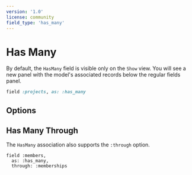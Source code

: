 ```yaml
---
version: '1.0'
license: community
field_type: 'has_many'
---
```


# Has Many

By default, the `HasMany` field is visible only on the `Show` view. You will see a new panel with the model's associated records below the regular fields panel.

```ruby
field :projects, as: :has_many
```

## Options

<!-- @include: ./../common/associations_searchable_option_common.md-->
<!-- @include: ./../common/associations_attach_scope_option_common.md-->
<!-- @include: ./../common/associations_scope_option_common.md-->
<!-- @include: ./../common/associations_description_option_common.md-->
<!-- @include: ./../common/associations_use_resource_option_common.md-->
<!-- @include: ./../common/associations_discreet_pagination_option_common.md-->
<!-- @include: ./../common/associations_hide_search_input_option_common.md-->
<!-- @include: ./../common/associations_link_to_child_resource_common.md-->

<!-- @include: ./../common/search_query_scope_common.md-->

## Has Many Through

The `HasMany` association also supports the `:through` option.

```ruby{3}
field :members,
  as: :has_many,
  through: :memberships
```

<!-- @include: ./../common/show_on_edit_common.md-->
<!-- @include: ./../common/scopes_common.md-->
<!-- @include: ./../common/show_hide_buttons_common.md-->
<!-- @include: ./../common/reloadable.md-->
